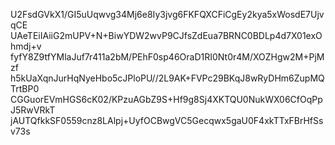 U2FsdGVkX1/GI5uUqwvg34Mj6e8Iy3jvg6FKFQXCFiCgEy2kya5xWosdE7UjvqCE
UAeTEiIAiiG2mUPV+N+BiwYDW2wvP9CJfsZdEua7BRNC0BDLp4d7X01exOhmdj+v
fyfY8Z9tfYMlaJuf7r411a2bM/PEhF0sp46OraD1RI0Nt0r4M/XOZHgw2M+PjMzf
h5kUaXqnJurHqNyeHbo5cJPloPU//2L9AK+FVPc29BKqJ8wRyDHm6ZupMQTrtBP0
CGGuorEVmHGS6cK02/KPzuAGbZ9S+Hf9g8Sj4XKTQU0NukWX06CfOqPpJ5RwVRkT
jAUTQfkkSF0559cnz8LAlpj+UyfOCBwgVC5Gecqwx5gaU0F4xkTTxFBrHfSsv73s
